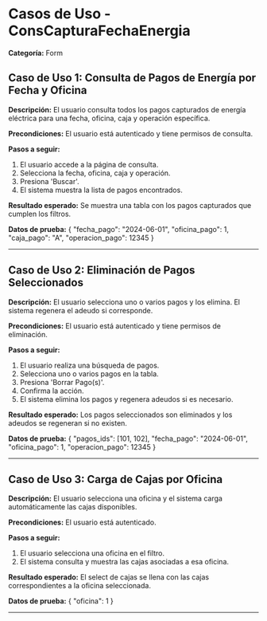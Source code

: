 # Casos de Uso - ConsCapturaFechaEnergia

**Categoría:** Form

## Caso de Uso 1: Consulta de Pagos de Energía por Fecha y Oficina

**Descripción:** El usuario consulta todos los pagos capturados de energía eléctrica para una fecha, oficina, caja y operación específica.

**Precondiciones:**
El usuario está autenticado y tiene permisos de consulta.

**Pasos a seguir:**
1. El usuario accede a la página de consulta.
2. Selecciona la fecha, oficina, caja y operación.
3. Presiona 'Buscar'.
4. El sistema muestra la lista de pagos encontrados.

**Resultado esperado:**
Se muestra una tabla con los pagos capturados que cumplen los filtros.

**Datos de prueba:**
{ "fecha_pago": "2024-06-01", "oficina_pago": 1, "caja_pago": "A", "operacion_pago": 12345 }

---

## Caso de Uso 2: Eliminación de Pagos Seleccionados

**Descripción:** El usuario selecciona uno o varios pagos y los elimina. El sistema regenera el adeudo si corresponde.

**Precondiciones:**
El usuario está autenticado y tiene permisos de eliminación.

**Pasos a seguir:**
1. El usuario realiza una búsqueda de pagos.
2. Selecciona uno o varios pagos en la tabla.
3. Presiona 'Borrar Pago(s)'.
4. Confirma la acción.
5. El sistema elimina los pagos y regenera adeudos si es necesario.

**Resultado esperado:**
Los pagos seleccionados son eliminados y los adeudos se regeneran si no existen.

**Datos de prueba:**
{ "pagos_ids": [101, 102], "fecha_pago": "2024-06-01", "oficina_pago": 1, "operacion_pago": 12345 }

---

## Caso de Uso 3: Carga de Cajas por Oficina

**Descripción:** El usuario selecciona una oficina y el sistema carga automáticamente las cajas disponibles.

**Precondiciones:**
El usuario está autenticado.

**Pasos a seguir:**
1. El usuario selecciona una oficina en el filtro.
2. El sistema consulta y muestra las cajas asociadas a esa oficina.

**Resultado esperado:**
El select de cajas se llena con las cajas correspondientes a la oficina seleccionada.

**Datos de prueba:**
{ "oficina": 1 }

---

